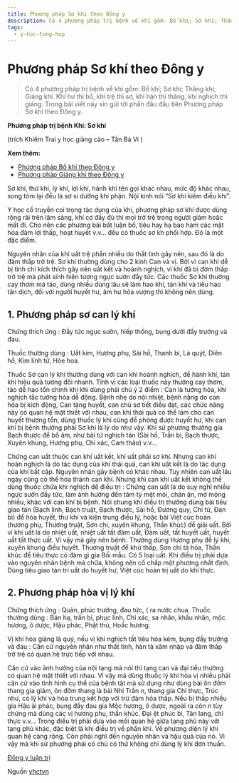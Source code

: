 ```yaml
---
title: Phương pháp Sơ khí theo Đông y
description: Có 4 phương pháp trị bệnh về khí gồm- Bổ khí; Sơ khí; Thăng khí; Giáng khí. Khí hư thì bổ, khí trệ thì sơ, khí hàn thì thăng, khí nghịch thì giáng. Trong bài viết này xin gửi tới phần đầu đầu tiên Phương pháp Sơ khí theo Đông y.
tags:
  - y-hoc-tong-hop
---
```


# Phương pháp Sơ khí theo Đông y 

> Có 4 phương pháp trị bệnh về khí gồm: Bổ khí; Sơ khí; Thăng khí; Giáng khí. Khí hư thì bổ, khí trệ thì sơ, khí hàn thì thăng, khí nghịch thì giáng. Trong bài viết này xin gửi tới phần đầu đầu tiên Phương pháp Sơ khí theo Đông y.


**Phương pháp trị bệnh Khí: Sơ khí**


(trích Khiêm Trai y học giảng cảo – Tần Bá Vi )


**Xem thêm:** 


* [Phương pháp Bổ khí theo Đông y](/yhctvn/phuong-phap-bo-khi-theo-dong-y/)
* [Phương pháp Giáng khí theo Đông y](/yhctvn/phuong-phap-giang-khi-theo-dong-y/)


Sơ khí, thứ khí, lý khí, lợi khí, hành khí tên gọi khác nhau, mức độ khác nhau, song tóm lại đều là sơ si dưỡng khí phận. Nội kinh nói “Sơ khí kiêm điều khí”.


Y học cổ truyền coi trọng tác dụng của khí, phương pháp sơ khí được dùng rộng rãi trên lâm sàng, khí cơ đầy đủ thì mọi trở trệ trong người giảm hoặc mất đi. Cho nên các phương bài bất luận bổ, tiêu hay hạ bao hàm các mặt hóa đàm lợi thấp, hoạt huyết v.v… đều có thuốc sơ kh phối hợp. Đó là một đặc điểm.


Nguyên nhân của khí uất trệ phần nhiều do thất tình gây nên, sau đó là do đàm thấp trở trệ. Sơ khí thường dùng cho 2 kinh Can và vị. Bởi vì can khí dễ bị tình chí kích thích gây nên uất kết và hoành nghịch, vì khí đã bị đờm thấp trở trệ mà phát sinh hiện tượng ngực sườn đầy tức. Các thuốc Sơ khí thường cay thơm mà táo, dùng nhiều dùng lâu sẽ làm hao khí, tán khí và tiêu hao tân dịch, đối với người huyết hư, âm hư hỏa vượng thì không nên dùng.





## 1. Phương pháp sơ can lý khí


Chứng thích ứng : Đầy tức ngực sườn, hiếp thống, bụng dưới đầy trướng và đau.


Thuốc thường dùng : Uất kim, Hương phụ, Sài hồ, Thanh bì, Lá quýt, Diên hồ, Kim linh tử, Hòe hoa.


Thuốc Sơ can lý khí thường dùng với can khí hoành nghịch, để hành khí, tán khí hiệu quả tương đối nhanh. Tính vị các loại thuốc này thường cay thơm, táo dễ hao tổn chính khí khi dùng phải chú ý 2 điểm : Can là tướng hỏa, khí nghịch tắc tướng hỏa dễ động. Bệnh nhẹ do nội nhiệt, bệnh nặng do can hỏa bị kích động, Can tàng huyết, can chủ sơ tiết điều đạt, các chức năng này có quan hệ mật thiết với nhau, can khí thái quá có thể làm cho can huyết thương tổn, dùng thuốc lý khí cũng đề phòng được huyết hư, khi can khí bị bệnh thường phải Sơ khí là lý do như vậy. Khi sử phương thường gia Bạch thược để bổ âm, như bài tứ nghịch tán (Sài hồ, Trần bì, Bạch thược, Xuyên khung, Hương phụ, Chỉ xác, Cam thảo) v.v…


Chứng can uất thuộc can khí uất kết, khí uất phải sơ khí. Nhưng can khí hoàn nghịch là do tác dụng của khí thái quá, can khí uất kết là do tác dụng của khí bất cập. Nguyên nhân gây bệnh có khác nhau. Tuy nhiên can uất lâu ngày cũng có thể hóa thành can khí. Nhưng khi can khí uất kết không thể dùng thuốc chữa khí nghịch để điều trị : Chứng can uất là do suy nghĩ nhiều ngực sườn đầy tức, làm ảnh hưởng đến tâm tỳ mệt mỏi, chán ăn, mơ mộng nhiều, khác với can khí bị bệnh. Nói chung khi điều trị thường dùng bài tiêu giao tán (Bạch linh, Bạch truật, Bạch thược, Sài hồ, Đương quy, Chi tử, Đan bì) để hòa huyết, thư khí và kiện trung điều lý, hoặc bài Việt cúc hoàn (hương phụ, Thương truật, Sơn chi, xuyên khung, Thần khúc) để giải uất. Bởi vì khí uất là do nhiệt uất, nhiệt uất tất đàm uất, Đàm uất, tất huyết uất, huyết uất tất thực uất. Vì vậy mà gây nên bệnh. Thường dùng Hương phụ để lý khí, xuyên khung điều huyết. Thương truật để khử thấp, Sơn chi tả hỏa, Thần khúc để tiêu thực có đàm gì gia Bối mẫu. Có 5 loại uất. Khi điều trị phải dựa vào nguyên nhân bệnh mà chữa, không nên cố chấp một phương nhất định. Dùng tiêu giao tán tri uất do huyết hư, Việt cúc hoàn trị uất do khí thực.


## 2. Phương pháp hòa vị lý khí


Chứng thích ứng : Quản, phúc trướng, đau tức, ( ra nước chua. Thuốc thường dùng : Bán hạ, trần bì, phục linh, Chỉ xác, sa nhân, khấu nhân, mộc hương, ô dược, Hậu phác, Phật thủ, Hoắc hương.  

Vị khí hòa giáng là quý, nếu vị khí nghịch tất tiêu hóa kém, bụng đầy trướng và đau : Căn cứ nguyên nhân như thất tình, hàn tà xâm nhập và đàm thấp trở trệ có quan hệ trực tiếp với nhau.


Căn cứ vào ảnh hưởng của nội tạng mà nói thì tạng can và đại tiểu thường có quan hệ mật thiết với nhau. Vì vậy mà dùng thuốc lý khí hòa vị nhiều phải căn cứ vào tình hình cụ thể của bệnh tật mà sử dụng như dùng bài ôn đởm thang gia giảm, ôn đởm thang là bài Nhị Trần n, thang gia Chỉ thực, Trúc như, có lý khí và hòa trung kết hợp với trừ đàm hóa thấp. Nếu bị thấp nhiều gia Hậu ài phác, bụng đầy đau gia Mộc hương, ô dược, ngoài ra còn n tùy chứng mà dùng các vị hương phụ, thần khúc. Đại ệt phúc bì, Tân lang, chỉ thực v.v… Trong điều trị phải dựa vào mối quan hệ giữa tạng phủ này với tạng phủ khác, đặc biệt là khi điều trị về phần khí. Về phương diện lý khí quan hệ càng rộng. Còn phải nghĩ đến nguyên nhân và hậu quả của nó. Vì vậy mà khi sử phương phải có chủ có thứ không chỉ dùng lý khí đơn thuần.





[Đông y luận trị](/yhctvn/tag/dong-y-luan-tri/)

Nguồn [yhctvn](https://yhctvn.com/phuong-phap-so-khi-theo-dong-y/)
